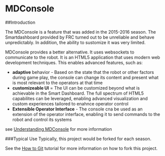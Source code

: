 # MDConsole

##Introduction

The MDConsole is a feature that was added in the 2015-2016 season.  The Smartdashboard provided by FRC turned out to be unreliable and behave unpredictably.  In addition, the ability to sustomize it was very limited.  

MDConsole provides a better alternative.  It uses websockets to communicate to the robot.  It is an HTML5 application that uses modern web development techniques.  This enables advanced features, such as:
* __adaptive__ behavior - Based on the state that the robot or other factors during game play, the console can change its content and present what is most relevant to the operators at that time
* __customizeable UI__ = The UI can be customized beyond what is achievable in the Smart Dashboard.  The full spectrum of HTML5 capabilites can be leveraged, enabling advanced visualization and custom experiences tailored to enahnce operator control
* __Extensible Operator Interface__ - The console cna be used as an extension of the operator interface, enabling it to send commands to the robot and control its systems

see [Understanding MDConsole](https://github.com/MDHSRobotics/TeamWiki/wiki/Understanding%20MDConsole) for more information

###Typical Use
Typically, this project would be forked for each season.

See the [How to Git](https://github.com/MDHSRobotics/TeamWiki/wiki/How%20to%20Git) tutorial for more information on how to fork this project.  
